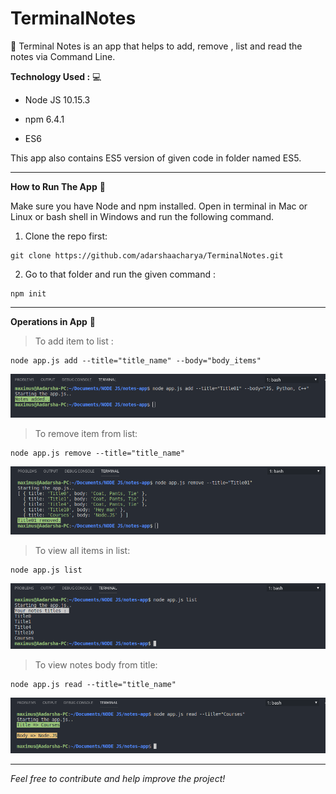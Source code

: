 
# TerminalNotes 
:memo: Terminal Notes is an app that helps to add, remove , list and read the notes via Command Line.


**Technology Used :** :computer:

- Node JS 10.15.3

- npm 6.4.1

- ES6

This app also contains ES5 version of given code in folder named ES5.

---

**How to Run The App** :running:

Make sure you have Node and npm installed. 
Open in terminal in Mac or Linux or bash shell in Windows and run the following command.

1. Clone the repo first:
```
git clone https://github.com/adarshaacharya/TerminalNotes.git

```

2. Go to that folder and run the given command : 
```
npm init
```
---
**Operations in App** :syringe:

> To add item to list :
```
node app.js add --title="title_name" --body="body_items"
```
![Add](./img/add.png)

> To remove item from list: 
```
node app.js remove --title="title_name"
```
![Remove](./img/remove.png)
>To view all  items in list:
```
node app.js list
```
![List](./img/list.png)


>To view notes body from title:
```
node app.js read --title="title_name"

```
![Read](./img/read.png)

---
*Feel free to contribute and help improve the project!*
